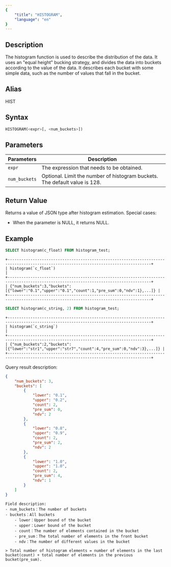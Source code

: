 ```yaml
---
{
    "title": "HISTOGRAM",
    "language": "en"
}
---
```


## Description

The histogram function is used to describe the distribution of the data. It uses an "equal height" bucking strategy, and divides the data into buckets according to the value of the data. It describes each bucket with some simple data, such as the number of values that fall in the bucket. 

## Alias

HIST

## Syntax

```sql
HISTOGRAM(<expr>[, <num_buckets>])
```

## Parameters

| Parameters | Description |
| -- | -- |
| `expr` | The expression that needs to be obtained. |
| `num_buckets` | Optional. Limit the number of histogram buckets. The default value is 128.|


## Return Value

Returns a value of JSON type after histogram estimation. Special cases:
- When the parameter <expr> is NULL, it returns NULL.

## Example

```sql
SELECT histogram(c_float) FROM histogram_test;
```

```text
+-------------------------------------------------------------------------------------------------------------------------------------+
| histogram(`c_float`)                                                                                                                |
+-------------------------------------------------------------------------------------------------------------------------------------+
| {"num_buckets":3,"buckets":[{"lower":"0.1","upper":"0.1","count":1,"pre_sum":0,"ndv":1},...]} |
+-------------------------------------------------------------------------------------------------------------------------------------+
```

```sql
SELECT histogram(c_string, 2) FROM histogram_test;
```

```text
+-------------------------------------------------------------------------------------------------------------------------------------+
| histogram(`c_string`)                                                                                                               |
+-------------------------------------------------------------------------------------------------------------------------------------+
| {"num_buckets":2,"buckets":[{"lower":"str1","upper":"str7","count":4,"pre_sum":0,"ndv":3},...]} |
+-------------------------------------------------------------------------------------------------------------------------------------+
```

Query result description:

```json
{
    "num_buckets": 3, 
    "buckets": [
        {
            "lower": "0.1", 
            "upper": "0.2", 
            "count": 2, 
            "pre_sum": 0, 
            "ndv": 2
        }, 
        {
            "lower": "0.8", 
            "upper": "0.9", 
            "count": 2, 
            "pre_sum": 2, 
            "ndv": 2
        }, 
        {
            "lower": "1.0", 
            "upper": "1.0", 
            "count": 2, 
            "pre_sum": 4, 
            "ndv": 1
        }
    ]
}
```

```text
Field description:
- num_buckets：The number of buckets
- buckets：All buckets
    - lower：Upper bound of the bucket
    - upper：Lower bound of the bucket
    - count：The number of elements contained in the bucket
    - pre_sum：The total number of elements in the front bucket
    - ndv：The number of different values in the bucket

> Total number of histogram elements = number of elements in the last bucket(count) + total number of elements in the previous bucket(pre_sum).
```
